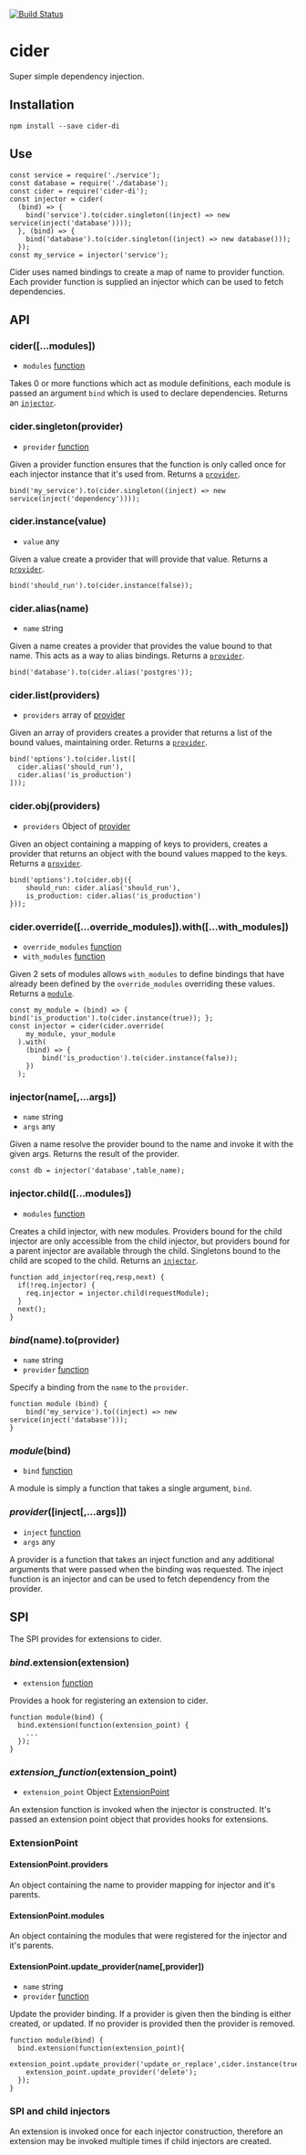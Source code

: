 [![Build Status](https://travis-ci.org/chris-pardy/cider-di.svg?branch=master)](https://travis-ci.org/chris-pardy/cider-di)

# cider
Super simple dependency injection.

## Installation
```npm install --save cider-di```

## Use
```
const service = require('./service');
const database = require('./database');
const cider = require('cider-di');
const injector = cider(
  (bind) => {
    bind('service').to(cider.singleton((inject) => new service(inject('database'))));
  }, (bind) => {
    bind('database').to(cider.singleton((inject) => new database()));
  });
const my_service = injector('service');
```
Cider uses named bindings to create a map of name to provider function.
Each provider function is supplied an injector which can be used to fetch dependencies.

## API
<a name="cider"><h3>cider([...modules])</h3></a>
* `modules` [function](#module)

Takes 0 or more functions which act as module definitions, each module is passed
an argument `bind` which is used to declare dependencies. Returns an [`injector`](#injector).

<a name="singleton"><h3>cider.singleton(provider)</h3></a>
* `provider` [function](#provider)

Given a provider function ensures that the function is only called once for each
injector instance that it's used from. Returns a [`provider`](#provider).
```
bind('my_service').to(cider.singleton((inject) => new service(inject('dependency'))));
```

<a name="instance"><h3>cider.instance(value)</h3></a>
* `value` any

Given a value create a provider that will provide that value. Returns a [`provider`](#provider).
```
bind('should_run').to(cider.instance(false));
```

<a name="alias"><h3>cider.alias(name)</h3></a>
* `name` string

Given a name creates a provider that provides the value bound to that name.
This acts as a way to alias bindings. Returns a [`provider`](#provider).
```
bind('database').to(cider.alias('postgres'));
```

<a name="list"><h3>cider.list(providers)</h3></a>
* `providers` array of [provider](#provider)

Given an array of providers creates a provider that returns a list of the bound
values, maintaining order. Returns a [`provider`](#provider).
```
bind('options').to(cider.list([
  cider.alias('should_run'),
  cider.alias('is_production')
]));
```

<a name="obj"><h3>cider.obj(providers)</h3></a>
* `providers` Object of [provider](#provider)

Given an object containing a mapping of keys to providers, creates a provider that
returns an object with the bound values mapped to the keys. Returns a [`provider`](#provider).
```
bind('options').to(cider.obj({
    should_run: cider.alias('should_run'),
    is_production: cider.alias('is_production')
}));
```

<a name="override"><h3>cider.override([...override_modules]).with([...with_modules])</h3></a>
* `override_modules` [function](#module)
* `with_modules` [function](#module)

Given 2 sets of modules allows `with_modules` to define bindings that have already
been defined by the `override_modules` overriding these values. Returns a [`module`](#module).
```
const my_module = (bind) => { bind('is_production').to(cider.instance(true)); };
const injector = cider(cider.override(
    my_module, your_module
  ).with(
    (bind) => {
        bind('is_production').to(cider.instance(false));
    })
  );
```

<a name="injector"><h3>injector(name[,...args])</h3></a>
* `name` string
* `args` any

Given a name resolve the provider bound to the name and invoke it with the given args.
Returns the result of the provider.
```
const db = injector('database',table_name);
```

<a name="child"><h3>injector.child([...modules])</h3></a>
* `modules` [function](#module)

Creates a child injector, with new modules. Providers bound for the child injector
are only accessible from the child injector, but providers bound for a parent injector
are available through the child. Singletons bound to the child are scoped to the child.
Returns an [`injector`](#injector).
```
function add_injector(req,resp,next) {
  if(!req.injector) {
    req.injector = injector.child(requestModule);
  }
  next();
}
```

<a name="bind"><h3><em>bind</em>(name).to(provider)</h3></a>
* `name` string
* `provider` [function](#provider)

Specify a binding from the `name` to the `provider`.
```
function module (bind) {
    bind('my_service').to((inject) => new service(inject('database')));
}
```

<a name="module"><h3><em>module</em>(bind)</h3></a>
* `bind` [function](#bind)

A module is simply a function that takes a single argument, `bind`.

<a name="provider"><h3><em>provider</em>([inject[,...args]])</h3></a>
* `inject` [function](#injector)
* `args` any

A provider is a function that takes an inject function and any additional arguments
that were passed when the binding was requested. The inject function is an injector
and can be used to fetch dependency from the provider.

## SPI
The SPI provides for extensions to cider.

<a name="extension"><h3><em>bind</em>.extension(extension)</h3></a>
* `extension` [function](#extension_function)

Provides a hook for registering an extension to cider.
```
function module(bind) {
  bind.extension(function(extension_point) {
    ...
  });
}
```

<a name="extension_function"><h3><em>extension_function</em>(extension_point)</h3></a>
* `extension_point` Object [ExtensionPoint](#extension_point)

An extension function is invoked when the injector is constructed. It's passed an extension point
object that provides hooks for extensions.

<a name="extension_point"><h3>ExtensionPoint</h3></a>
<a name="extension_point_providers"><h4>ExtensionPoint.providers</h4></a>
An object containing the name to provider mapping for injector and it's parents.

<a name="extension_point_modules"><h4>ExtensionPoint.modules</h4></a>
An object containing the modules that were registered for the injector and it's parents.

<a name="extension_point_update_provider"><h4>ExtensionPoint.update_provider(name[,provider])</h4></a>
* `name` string
* `provider` [function](#provider)

Update the provider binding. If a provider is given then the binding is either created, or updated.
If no provider is provided then the provider is removed.
```
function module(bind) {
  bind.extension(function(extension_point){
    extension_point.update_provider('update_or_replace',cider.instance(true));
    extension_point.update_provider('delete');
  });
}
```

### SPI and child injectors
An extension is invoked once for each injector construction, therefore an extension may be invoked multiple times if child injectors are created. 
